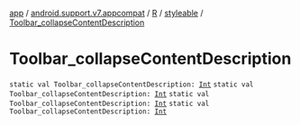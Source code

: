 [app](../../../index.md) / [android.support.v7.appcompat](../../index.md) / [R](../index.md) / [styleable](index.md) / [Toolbar_collapseContentDescription](.)

# Toolbar_collapseContentDescription

`static val Toolbar_collapseContentDescription: `[`Int`](https://kotlinlang.org/api/latest/jvm/stdlib/kotlin/-int/index.html)
`static val Toolbar_collapseContentDescription: `[`Int`](https://kotlinlang.org/api/latest/jvm/stdlib/kotlin/-int/index.html)
`static val Toolbar_collapseContentDescription: `[`Int`](https://kotlinlang.org/api/latest/jvm/stdlib/kotlin/-int/index.html)
`static val Toolbar_collapseContentDescription: `[`Int`](https://kotlinlang.org/api/latest/jvm/stdlib/kotlin/-int/index.html)